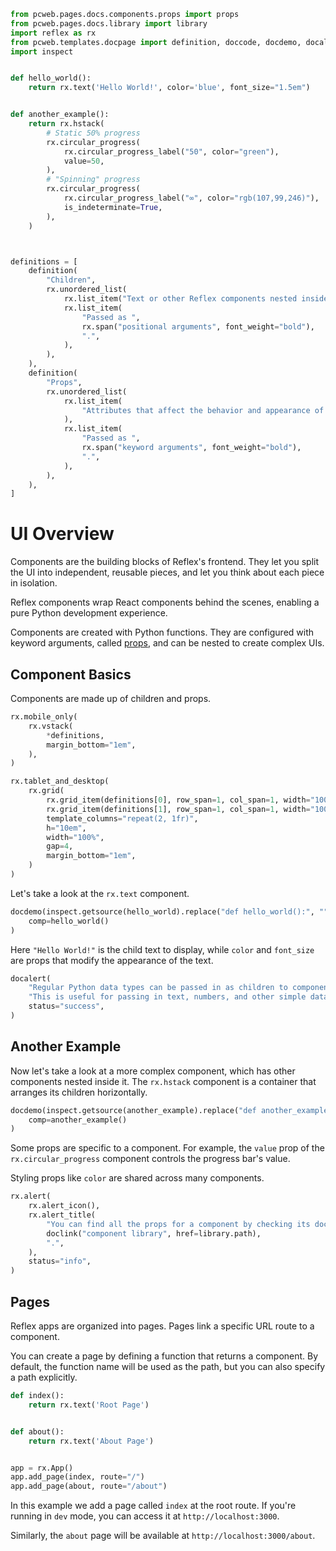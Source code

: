 ```python exec
from pcweb.pages.docs.components.props import props
from pcweb.pages.docs.library import library
import reflex as rx
from pcweb.templates.docpage import definition, doccode, docdemo, docalert, doclink
import inspect


def hello_world():
    return rx.text('Hello World!', color='blue', font_size="1.5em")


def another_example():
    return rx.hstack(
        # Static 50% progress
        rx.circular_progress(
            rx.circular_progress_label("50", color="green"),
            value=50,
        ),
        # "Spinning" progress
        rx.circular_progress(
            rx.circular_progress_label("∞", color="rgb(107,99,246)"),
            is_indeterminate=True,
        ),
    )



definitions = [
    definition(
        "Children",
        rx.unordered_list(
            rx.list_item("Text or other Reflex components nested inside a component."),
            rx.list_item(
                "Passed as ",
                rx.span("positional arguments", font_weight="bold"),
                ".",
            ),
        ),
    ),
    definition(
        "Props",
        rx.unordered_list(
            rx.list_item(
                "Attributes that affect the behavior and appearance of a component."
            ),
            rx.list_item(
                "Passed as ",
                rx.span("keyword arguments", font_weight="bold"),
                ".",
            ),
        ),
    ),
]
```

# UI Overview

Components are the building blocks of Reflex's frontend. They let you split the UI into independent, reusable pieces, and let you think about each piece in isolation.

Reflex components wrap React components behind the scenes, enabling a pure Python development experience.

Components are created with Python functions. They are configured with keyword arguments, called [props]({props.path}), and can be nested to create complex UIs.

## Component Basics

Components are made up of children and props.

```python eval
rx.mobile_only(
    rx.vstack(
        *definitions,
        margin_bottom="1em",
    ),
)
```

```python eval
rx.tablet_and_desktop(
    rx.grid(
        rx.grid_item(definitions[0], row_span=1, col_span=1, width="100%"),
        rx.grid_item(definitions[1], row_span=1, col_span=1, width="100%"),
        template_columns="repeat(2, 1fr)",
        h="10em",
        width="100%",
        gap=4,
        margin_bottom="1em",
    )
)
```

Let's take a look at the `rx.text` component.

```python eval
docdemo(inspect.getsource(hello_world).replace("def hello_world():", "").replace("return", ""),
    comp=hello_world()
)
```

Here `"Hello World!"` is the child text to display, while `color` and `font_size` are props that modify the appearance of the text.

```python eval
docalert(
    "Regular Python data types can be passed in as children to components. ",
    "This is useful for passing in text, numbers, and other simple data types. ",
    status="success",
)
```

## Another Example

Now let's take a look at a more complex component, which has other components nested inside it. The `rx.hstack` component is a container that arranges its children horizontally.


```python eval
docdemo(inspect.getsource(another_example).replace("def another_example():", "").replace("return", ""),
    comp=another_example()
)
```

Some props are specific to a component. For example, the `value` prop of the `rx.circular_progress` component controls the progress bar's value.

Styling props like `color` are shared across many components.

```python eval
rx.alert(
    rx.alert_icon(),
    rx.alert_title(
        "You can find all the props for a component by checking its documentation page in the ",
        doclink("component library", href=library.path),
        ".",
    ),
    status="info",
)
```

## Pages

Reflex apps are organized into pages. Pages link a specific URL route to a component.

You can create a page by defining a function that returns a component. By default, the function name will be used as the path, but you can also specify a path explicitly.

```python
def index():
    return rx.text('Root Page')


def about():
    return rx.text('About Page')


app = rx.App()
app.add_page(index, route="/")
app.add_page(about, route="/about")
```

In this example we add a page called `index` at the root route. If you're running in `dev` mode, you can access it at `http://localhost:3000`.

Similarly, the `about` page will be available at `http://localhost:3000/about`.


